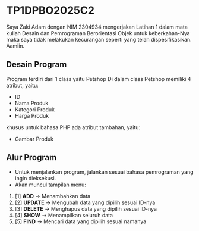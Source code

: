 # TP1DPBO2025C2
Saya Zaki Adam dengan NIM 2304934 mengerjakan Latihan 1 dalam mata kuliah Desain dan Pemrograman Berorientasi Objek untuk keberkahan-Nya maka saya tidak melakukan kecurangan seperti yang telah dispesifikasikan. Aamiin.

## Desain Program
Program terdiri dari 1 class yaitu Petshop
Di dalam class Petshop memiliki 4 atribut, yaitu:
* ID
* Nama Produk
* Kategori Produk
* Harga Produk

khusus untuk bahasa PHP ada atribut tambahan, yaitu:
* Gambar Produk

## Alur Program
- Untuk menjalankan program, jalankan sesuai bahasa pemrograman yang ingin dieksekusi.
- Akan muncul tampilan menu:

1. [1] **ADD** → Menambahkan data  
2. [2] **UPDATE** → Mengubah data yang dipilih sesuai ID-nya  
3. [3] **DELETE** → Menghapus data yang dipilih sesuai ID-nya  
4. [4] **SHOW** → Menampilkan seluruh data  
5. [5] **FIND** → Mencari data yang dipilih sesuai namanya  
